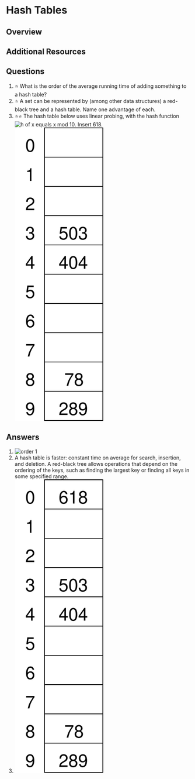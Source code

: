 # Hash Tables
## Overview
## Additional Resources
## Questions
1. :star: What is the order of the average running time of adding something to a hash table?
1. :star: A set can be represented by (among other data structures) a red-black tree and a hash table. Name one advantage of each.
1. :star::star: The hash table below uses linear probing, with the hash function ![h of x equals x mod 10](https://latex.codecogs.com/svg.latex?h(x)=x\mod10). Insert 618.
    ![There are 10 slots. Slot 3 contains 503, 4, contains 404, 8 contains 78, and 9 contains 289.](hash.svg)
## Answers
1. ![order 1](https://latex.codecogs.com/svg.latex?\Theta(1))
1. A hash table is faster: constant time on average for search, insertion, and deletion. A red-black tree allows operations that depend on the ordering of the keys, such as finding the largest key or finding all keys in some specified range.
1.
    ![618 has been inserted in slot 0.](hash_after_insertion.svg)
